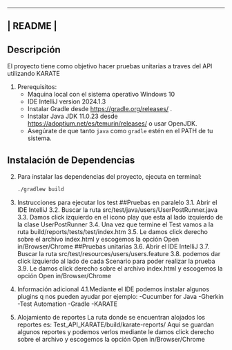 ---------
| README |
---------
## Descripción
El proyecto tiene como objetivo hacer pruebas unitarias a traves del API utilizando KARATE

1. Prerequisitos:
	- Maquina local con el sistema operativo Windows 10
	- IDE IntelliJ version 2024.1.3
	- Instalar Gradle desde https://gradle.org/releases/ .
	- Instalar Java JDK 11.0.23 desde https://adoptium.net/es/temurin/releases/ o usar OpenJDK.
	- Asegúrate de que tanto `java` como `gradle` estén en el PATH de tu sistema.

## Instalación de Dependencias

2. Para instalar las dependencias del proyecto, ejecuta en terminal:
	```bash
	./gradlew build

3. Instrucciones para ejecutar los test
	##Pruebas en paralelo
	3.1. Abrir el IDE IntelliJ
	3.2. Buscar la ruta src/test/java/users/UserPostRunner.java
	3.3. Damos click izquierdo en el icono play que esta al lado izquierdo de la clase UserPostRunner
	3.4. Una vez que termine el Test vamos a la ruta build/reports/tests/test/index.htm
	3.5. Le damos click derecho sobre el archivo index.html y escogemos la opción Open in/Browser/Chrome
	##Pruebas unitarias
	3.6. Abrir el IDE IntelliJ
	3.7. Buscar la ruta src/test/resources/users/users.feature
	3.8. podemos dar click izquierdo al lado de cada Scenario para poder realizar la prueba
	3.9. Le damos click derecho sobre el archivo index.html y escogemos la opción Open in/Browser/Chrome

4. Información adicional
	4.1.Mediante el IDE podemos instalar algunos plugins q nos pueden ayudar por ejemplo:
	-Cucumber for Java
	-Gherkin
	-Test Automation
	-Gradle 
	-KARATE
5. Alojamiento de reportes
   La ruta donde se encuentran alojados los reportes es:
   Test_API_KARATE/build/karate-reports/
Aqui se guardan algunos reportes y podemos verlos mediante
 le damos click derecho sobre el archivo y escogemos la opción Open in/Browser/Chrome
